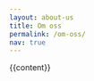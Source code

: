 ```yaml
---
layout: about-us
title: Om oss
permalink: /om-oss/
nav: true
---
```


<div class="test-container"> {{content}} </div>